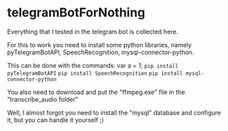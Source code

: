 # telegramBotForNothing
Everything that I tested in the telegram bot is collected here.

For this to work you need to install some python libraries, namely
pyTelegramBotAPI, SpeechRecognition, mysql-connector-python.

This can be done with the commands:
var a = 1;
`pip install pyTelegramBotAPI`
`pip install SpeechRecognition`
`pip install mysql-connector-python`

You also need to download and put the "ffmpeg.exe" file in the "transcribe_audio folder"

Well, I almost forgot you need to install the "mysql" database and configure it, but you can handle it yourself ;)
